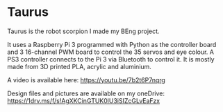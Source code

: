 # Taurus
Taurus is the robot scorpion I made my BEng project.

It uses a Raspberry Pi 3 programmed with Python as the controller board and 3 16-channel PWM board to control the 35 servos and eye colour. A PS3 controller connects to the Pi 3 via Bluetooth to control it. It is mostly made from 3D printed PLA, acrylic and aluminium. 

A video is available here: https://youtu.be/7b2t6P7nqrg

Design files and pictures are available on my oneDrive: https://1drv.ms/f/s!AgXKCinGTUK0lU3iSIZcGLvEaFzx

